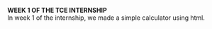 <b>WEEK 1 OF THE TCE INTERNSHIP</b><br>
In week 1 of the internship, we made a simple calculator using html.
